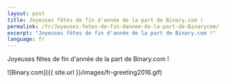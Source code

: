 ```yaml
---
layout: post
title: Joyeuses fêtes de fin d'année de la part de Binary.com !
permalink: /fr/Joyeuses-fetes-de-fin-dannee-de-la-part-de-Binarycom/
excerpt: "Joyeuses fêtes de fin d'année de la part de Binary.com !"
language: fr 
---
```


Joyeuses fêtes de fin d'année de la part de Binary.com !

![Binary.com]({{ site.url }}/images/fr-greeting2016.gif)
